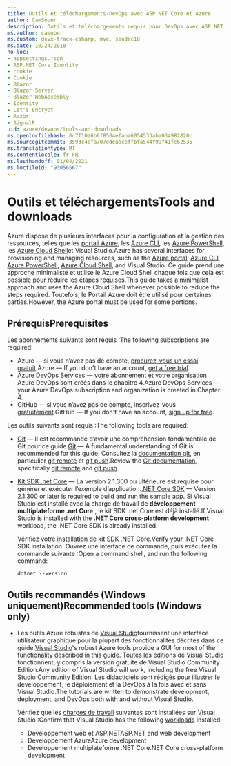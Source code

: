 ```yaml
---
title: Outils et téléchargements-DevOps avec ASP.NET Core et Azure
author: CamSoper
description: Outils et téléchargements requis pour DevOps avec ASP.NET Core et Azure.
ms.author: casoper
ms.custom: devx-track-csharp, mvc, seodec18
ms.date: 10/24/2018
no-loc:
- appsettings.json
- ASP.NET Core Identity
- cookie
- Cookie
- Blazor
- Blazor Server
- Blazor WebAssembly
- Identity
- Let's Encrypt
- Razor
- SignalR
uid: azure/devops/tools-and-downloads
ms.openlocfilehash: 8c7f10a6b6f8504efaba6054533aba034982820c
ms.sourcegitcommit: 3593c4efa707edeaaceffbfa544f99f41fc62535
ms.translationtype: MT
ms.contentlocale: fr-FR
ms.lasthandoff: 01/04/2021
ms.locfileid: "93056567"
---
```

# <a name="tools-and-downloads"></a><span data-ttu-id="7b965-103">Outils et téléchargements</span><span class="sxs-lookup"><span data-stu-id="7b965-103">Tools and downloads</span></span>

<span data-ttu-id="7b965-104">Azure dispose de plusieurs interfaces pour la configuration et la gestion des ressources, telles que les [portail Azure](https://portal.azure.com), les [Azure CLI](/cli/azure/), les [Azure PowerShell](/powershell/azure/overview), les [Azure Cloud Shell](https://shell.azure.com/bash)et Visual Studio.</span><span class="sxs-lookup"><span data-stu-id="7b965-104">Azure has several interfaces for provisioning and managing resources, such as the [Azure portal](https://portal.azure.com), [Azure CLI](/cli/azure/), [Azure PowerShell](/powershell/azure/overview), [Azure Cloud Shell](https://shell.azure.com/bash), and Visual Studio.</span></span> <span data-ttu-id="7b965-105">Ce guide prend une approche minimaliste et utilise le Azure Cloud Shell chaque fois que cela est possible pour réduire les étapes requises.</span><span class="sxs-lookup"><span data-stu-id="7b965-105">This guide takes a minimalist approach and uses the Azure Cloud Shell whenever possible to reduce the steps required.</span></span> <span data-ttu-id="7b965-106">Toutefois, le Portail Azure doit être utilisé pour certaines parties.</span><span class="sxs-lookup"><span data-stu-id="7b965-106">However, the Azure portal must be used for some portions.</span></span>

## <a name="prerequisites"></a><span data-ttu-id="7b965-107">Prérequis</span><span class="sxs-lookup"><span data-stu-id="7b965-107">Prerequisites</span></span>

<span data-ttu-id="7b965-108">Les abonnements suivants sont requis :</span><span class="sxs-lookup"><span data-stu-id="7b965-108">The following subscriptions are required:</span></span>

* <span data-ttu-id="7b965-109">Azure &mdash; si vous n’avez pas de compte, [procurez-vous un essai gratuit](https://azure.microsoft.com/free/dotnet/).</span><span class="sxs-lookup"><span data-stu-id="7b965-109">Azure &mdash; If you don't have an account, [get a free trial](https://azure.microsoft.com/free/dotnet/).</span></span>
* <span data-ttu-id="7b965-110">Azure DevOps Services &mdash; votre abonnement et votre organisation Azure DevOps sont créés dans le chapitre 4.</span><span class="sxs-lookup"><span data-stu-id="7b965-110">Azure DevOps Services &mdash; your Azure DevOps subscription and organization is created in Chapter 4.</span></span>
* <span data-ttu-id="7b965-111">GitHub &mdash; si vous n’avez pas de compte, inscrivez-vous [gratuitement](https://github.com/join).</span><span class="sxs-lookup"><span data-stu-id="7b965-111">GitHub &mdash; If you don't have an account, [sign up for free](https://github.com/join).</span></span>

<span data-ttu-id="7b965-112">Les outils suivants sont requis :</span><span class="sxs-lookup"><span data-stu-id="7b965-112">The following tools are required:</span></span>

* <span data-ttu-id="7b965-113">[Git](https://git-scm.com/downloads) &mdash; Il est recommandé d’avoir une compréhension fondamentale de Git pour ce guide.</span><span class="sxs-lookup"><span data-stu-id="7b965-113">[Git](https://git-scm.com/downloads) &mdash; A fundamental understanding of Git is recommended for this guide.</span></span> <span data-ttu-id="7b965-114">Consultez la [documentation git](https://git-scm.com/doc), en particulier [git remote](https://git-scm.com/docs/git-remote) et [git push](https://git-scm.com/docs/git-push).</span><span class="sxs-lookup"><span data-stu-id="7b965-114">Review the [Git documentation](https://git-scm.com/doc), specifically [git remote](https://git-scm.com/docs/git-remote) and [git push](https://git-scm.com/docs/git-push).</span></span>
* <span data-ttu-id="7b965-115">[Kit SDK .net Core](https://dotnet.microsoft.com/download/) &mdash; La version 2.1.300 ou ultérieure est requise pour générer et exécuter l’exemple d’application.</span><span class="sxs-lookup"><span data-stu-id="7b965-115">[.NET Core SDK](https://dotnet.microsoft.com/download/) &mdash; Version 2.1.300 or later is required to build and run the sample app.</span></span> <span data-ttu-id="7b965-116">Si Visual Studio est installé avec la charge de travail de **développement multiplateforme .net Core** , le kit SDK .net Core est déjà installé.</span><span class="sxs-lookup"><span data-stu-id="7b965-116">If Visual Studio is installed with the **.NET Core cross-platform development** workload, the .NET Core SDK is already installed.</span></span>

    <span data-ttu-id="7b965-117">Vérifiez votre installation de kit SDK .NET Core.</span><span class="sxs-lookup"><span data-stu-id="7b965-117">Verify your .NET Core SDK installation.</span></span> <span data-ttu-id="7b965-118">Ouvrez une interface de commande, puis exécutez la commande suivante :</span><span class="sxs-lookup"><span data-stu-id="7b965-118">Open a command shell, and run the following command:</span></span>

    ```dotnetcli
    dotnet --version
    ```

## <a name="recommended-tools-windows-only"></a><span data-ttu-id="7b965-119">Outils recommandés (Windows uniquement)</span><span class="sxs-lookup"><span data-stu-id="7b965-119">Recommended tools (Windows only)</span></span>

* <span data-ttu-id="7b965-120">Les outils Azure robustes de [Visual Studio](https://visualstudio.microsoft.com)fournissent une interface utilisateur graphique pour la plupart des fonctionnalités décrites dans ce guide.</span><span class="sxs-lookup"><span data-stu-id="7b965-120">[Visual Studio](https://visualstudio.microsoft.com)'s robust Azure tools provide a GUI for most of the functionality described in this guide.</span></span> <span data-ttu-id="7b965-121">Toutes les éditions de Visual Studio fonctionnent, y compris la version gratuite de Visual Studio Community Edition.</span><span class="sxs-lookup"><span data-stu-id="7b965-121">Any edition of Visual Studio will work, including the free Visual Studio Community Edition.</span></span> <span data-ttu-id="7b965-122">Les didacticiels sont rédigés pour illustrer le développement, le déploiement et la DevOps à la fois avec et sans Visual Studio.</span><span class="sxs-lookup"><span data-stu-id="7b965-122">The tutorials are written to demonstrate development, deployment, and DevOps both with and without Visual Studio.</span></span>

  <span data-ttu-id="7b965-123">Vérifiez que les [charges de travail](/visualstudio/install/modify-visual-studio) suivantes sont installées sur Visual Studio :</span><span class="sxs-lookup"><span data-stu-id="7b965-123">Confirm that Visual Studio has the following [workloads](/visualstudio/install/modify-visual-studio) installed:</span></span>

  * <span data-ttu-id="7b965-124">Développement web et ASP.NET</span><span class="sxs-lookup"><span data-stu-id="7b965-124">ASP.NET and web development</span></span>
  * <span data-ttu-id="7b965-125">Développement Azure</span><span class="sxs-lookup"><span data-stu-id="7b965-125">Azure development</span></span>
  * <span data-ttu-id="7b965-126">Développement multiplateforme .NET Core</span><span class="sxs-lookup"><span data-stu-id="7b965-126">.NET Core cross-platform development</span></span>
